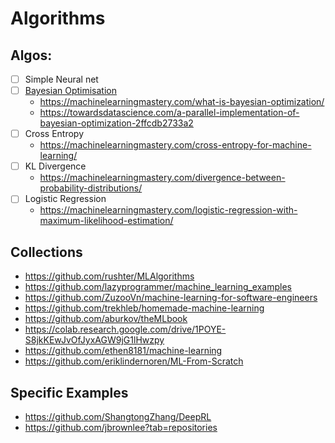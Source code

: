# Algorithms

## Algos:
- [ ] Simple Neural net
- [ ] [Bayesian Optimisation](./bayesianopt)
  - https://machinelearningmastery.com/what-is-bayesian-optimization/
  - https://towardsdatascience.com/a-parallel-implementation-of-bayesian-optimization-2ffcdb2733a2
- [ ] Cross Entropy
  - https://machinelearningmastery.com/cross-entropy-for-machine-learning/
- [ ] KL Divergence
  - https://machinelearningmastery.com/divergence-between-probability-distributions/
- [ ] Logistic Regression
  - https://machinelearningmastery.com/logistic-regression-with-maximum-likelihood-estimation/

## Collections
- https://github.com/rushter/MLAlgorithms
- https://github.com/lazyprogrammer/machine_learning_examples
- https://github.com/ZuzooVn/machine-learning-for-software-engineers
- https://github.com/trekhleb/homemade-machine-learning
- https://github.com/aburkov/theMLbook
- https://colab.research.google.com/drive/1POYE-S8jkKEwJvOfJyxAGW9jG1lHwzpy
- https://github.com/ethen8181/machine-learning
- https://github.com/eriklindernoren/ML-From-Scratch

## Specific Examples
- https://github.com/ShangtongZhang/DeepRL
- https://github.com/jbrownlee?tab=repositories
